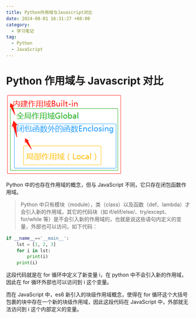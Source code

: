 ```yaml
---
title: Python作用域与Javascript对比
date: 2024-08-01 16:31:27 +08:00
category:
  - 学习笔记
tag:
  - Python
  - JavaScript
---
```


# Python 作用域与 Javascript 对比

![img](./img/1418490-20180906153626089-1835444372.png)

Python 中的也存在作用域的概念，但与 JavaScript 不同，它只存在闭包函数作用域。

> Python 中只有模块（module），类（class）以及函数（def、lambda）才会引入新的作用域，其它的代码块（如 if/elif/else/、try/except、for/while 等）是不会引入新的作用域的，也就是说这些语句内定义的变量，外部也可以访问，如下代码：

```python
if __name__=='__main__':
    lst = [1, 2, 3]
    for i in lst:
        print(i)
    print(i)
```

这段代码就是在 for 循环中定义了新变量 i，在 python 中不会引入新的作用域，因此在 for 循环外部也可以访问到 i 这个变量。

而在 JavaScript 中，es6 新引入的块级作用域概念，使得在 for 循环这个大括号包裹的块中存在一个新的块级作用域，因此这段代码在 JavaScript 中，外部就无法访问到 i 这个内部定义的变量。
